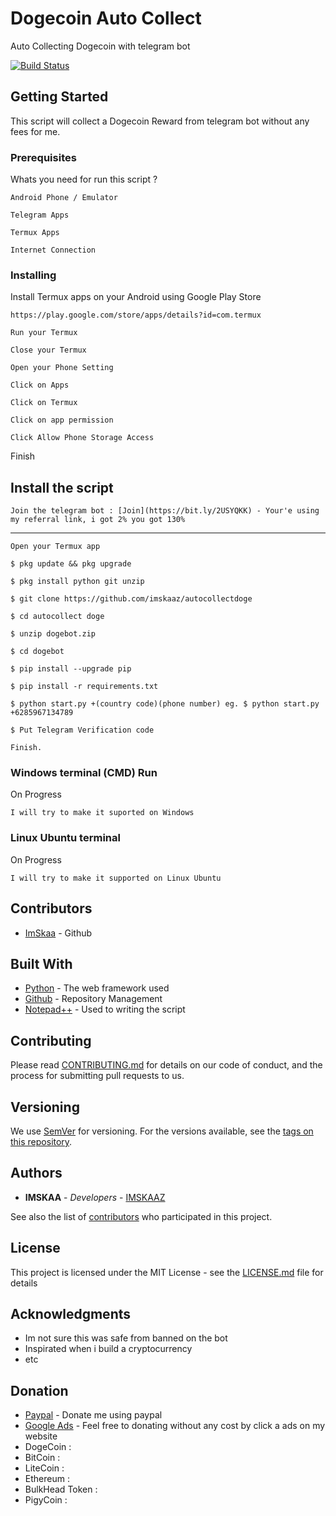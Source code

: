 # Dogecoin Auto Collect
Auto Collecting Dogecoin with telegram bot

[![Build Status](https://travis-ci.org/ethereum/meteor-dapp-wallet.svg?branch=master)](https://travis-ci.org/ethereum/meteor-dapp-wallet)

## Getting Started

This script will collect a Dogecoin Reward from telegram bot without any fees for me.

### Prerequisites

Whats you need for run this script ?

```
Android Phone / Emulator
```
```
Telegram Apps
```
```
Termux Apps
```
```
Internet Connection
```
### Installing

Install Termux apps on your Android using Google Play Store

```
https://play.google.com/store/apps/details?id=com.termux
```

```
Run your Termux
```
```
Close your Termux
```
```
Open your Phone Setting
```
```
Click on Apps
```
```
Click on Termux
```
```
Click on app permission
```
```
Click Allow Phone Storage Access
```



Finish

## Install the script

```
Join the telegram bot : [Join](https://bit.ly/2USYQKK) - Your'e using my referral link, i got 2% you got 130%
```
--------------
```
Open your Termux app
```
```
$ pkg update && pkg upgrade
```
```
$ pkg install python git unzip
```
```
$ git clone https://github.com/imskaaz/autocollectdoge
```
```
$ cd autocollect doge
```
```
$ unzip dogebot.zip
```
```
$ cd dogebot
```
```
$ pip install --upgrade pip
```
```
$ pip install -r requirements.txt
```
```
$ python start.py +(country code)(phone number) eg. $ python start.py +6285967134789
```
```
$ Put Telegram Verification code
```
```
Finish.
```

### Windows terminal (CMD) Run

On Progress

```
I will try to make it suported on Windows
```

### Linux Ubuntu terminal

On Progress

```
I will try to make it supported on Linux Ubuntu
```

## Contributors

* [ImSkaa](https://github.com/imskaaz) - Github


## Built With

* [Python](https://www.python.org/) - The web framework used
* [Github](https://github.com/) - Repository Management
* [Notepad++](https://notepad-plus-plus.org/downloads/) - Used to writing the script

## Contributing

Please read [CONTRIBUTING.md](https://gist.github.com/) for details on our code of conduct, and the process for submitting pull requests to us.

## Versioning

We use [SemVer](http://semver.org/) for versioning. For the versions available, see the [tags on this repository](https://github.com/imskaa/autocollectdoge/tags). 

## Authors

* **IMSKAA** - *Developers* - [IMSKAAZ](https://github.com/imskaaz)

See also the list of [contributors](https://github.com/imskaaz/autocollectdoge/contributors) who participated in this project.

## License

This project is licensed under the MIT License - see the [LICENSE.md](LICENSE.md) file for details

## Acknowledgments

* Im not sure this was safe from banned on the bot
* Inspirated when i build a cryptocurrency
* etc

## Donation
* [Paypal](https://paypal.me/brezecode) - Donate me using paypal
* [Google Ads](https://brezehost.com) - Feel free to donating without any cost by click a ads on my website
* DogeCoin : 
* BitCoin :
* LiteCoin :
* Ethereum :
* BulkHead Token :
* PigyCoin :

